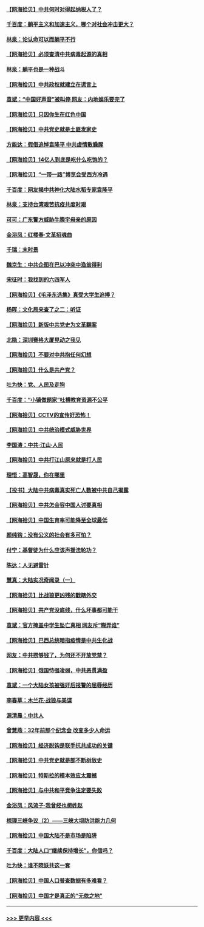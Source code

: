 #### [【网海拾贝】中共何时对得起纳税人了？](../pages/nsc993/n12985578.md?t=05310852) 
#### [千百度：躺平主义和加速主义，哪个对社会冲击更大？](../pages/nsc993/n12985512.md?t=05310852) 
#### [林泉：论认命可以而躺平不行](../pages/nsc993/n12985505.md?t=05310852) 
#### [【网海拾贝】必须查清中共病毒起源的真相](../pages/nsc993/n12984276.md?t=05310852) 
#### [林泉：躺平也是一种战斗](../pages/nsc993/n12984194.md?t=05310852) 
#### [【网海拾贝】中共政权就建立在谎言上](../pages/nsc993/n12981880.md?t=05310852) 
#### [袁斌：“中国好声音”被叫停 网友：内地娱乐要完了](../pages/nsc993/n12981826.md?t=05310852) 
#### [【网海拾贝】只因你生在红色中国](../pages/nsc993/n12979096.md?t=05310852) 
#### [【网海拾贝】中共党史就是土匪发家史](../pages/nsc993/n12976478.md?t=05310852) 
#### [方能达：假借追悼袁隆平 中共虚情散臊腥](../pages/nsc993/n12976396.md?t=05310852) 
#### [【网海拾贝】14亿人到底是吃什么吃饱的？](../pages/nsc993/n12974125.md?t=05310852) 
#### [【网海拾贝】“一带一路”博览会受西方冷遇](../pages/nsc993/n12971787.md?t=05310852) 
#### [千百度：网友揭中共神化大陆水稻专家袁隆平](../pages/nsc993/n12971733.md?t=05310852) 
#### [林泉：支持台湾艰苦抗疫共度时艰](../pages/nsc993/n12971350.md?t=05310852) 
#### [可可：广东警方威胁牛腾宇母亲的原因](../pages/nsc993/n12971100.md?t=05310852) 
#### [金浴凤：红楼春·文革招魂曲](../pages/nsc993/n12970354.md?t=05310852) 
#### [千瑞：末时景](../pages/nsc993/n12970337.md?t=05310852) 
#### [魏京生：中共企图在巴以冲突中渔翁得利](../pages/nsc993/n12970286.md?t=05310852) 
#### [宋征时：我找到的六四军人](../pages/nsc993/n12970213.md?t=05310852) 
#### [【网海拾贝】《毛泽东选集》真受大学生追捧？](../pages/nsc993/n12968779.md?t=05310852) 
#### [杨晖：文化局来查了之二：听证](../pages/nsc993/n12966528.md?t=05310852) 
#### [【网海拾贝】新版中共党史为文革翻案](../pages/nsc993/n12967526.md?t=05310852) 
#### [北隐：深圳赛格大厦晃动之我见](../pages/nsc993/n12967393.md?t=05310852) 
#### [【网海拾贝】不要对中共抱任何幻想](../pages/nsc993/n12965222.md?t=05310852) 
#### [【网海拾贝】什么是共产党？](../pages/nsc993/n12962781.md?t=05310852) 
#### [吐为快：党、人民及走狗](../pages/nsc993/n12962747.md?t=05310852) 
#### [千百度：“小镇做题家”吐槽教育资源不公平](../pages/nsc993/n12962705.md?t=05310852) 
#### [【网海拾贝】CCTV的宣传好恐怖！](../pages/nsc993/n12959984.md?t=05310852) 
#### [【网海拾贝】中共统治模式威胁世界](../pages/nsc993/n12957622.md?t=05310852) 
#### [李国涛：中共‧江山‧人民](../pages/nsc993/n12957502.md?t=05310852) 
#### [【网海拾贝】中共打江山原来就是打人民](../pages/nsc993/n12954345.md?t=05310852) 
#### [理悟：高智晟，你在哪里](../pages/nsc993/n12953115.md?t=05310852) 
#### [【投书】大陆中共病毒真实死亡人数被中共自己揭露](../pages/nsc993/n12953050.md?t=05310852) 
#### [【网海拾贝】中共怎会容中国人讨要真相](../pages/nsc993/n12952161.md?t=05310852) 
#### [【网海拾贝】中国生育率可能降至全球最低](../pages/nsc993/n12948793.md?t=05310852) 
#### [颜纯钩：没有公义的社会有多可怕？](../pages/nsc993/n12947626.md?t=05310852) 
#### [付宁：基督徒为什么应该声援法轮功？](../pages/nsc993/n12947233.md?t=05310852) 
#### [陈达：人无避雷针](../pages/nsc993/n12947098.md?t=05310852) 
#### [慧真：大陆实况奇闻录（一）](../pages/nsc993/n12945811.md?t=05310852) 
#### [【网海拾贝】比战狼更凶残的戳瞎外交](../pages/nsc993/n12945717.md?t=05310852) 
#### [【网海拾贝】共产党没底线，什么坏事都可能干](../pages/nsc993/n12942090.md?t=05310852) 
#### [袁斌：官方掩盖中学生坠亡真相 网友斥“糊弄谁”](../pages/nsc993/n12942029.md?t=05310852) 
#### [【网海拾贝】巴西总统暗指疫情是中共生化战](../pages/nsc993/n12938999.md?t=05310852) 
#### [网友：中共捞够钱了，为何还不开放党禁？](../pages/nsc993/n12938952.md?t=05310852) 
#### [【网海拾贝】俄国恃强凌弱，中共恶贯满盈](../pages/nsc993/n12936626.md?t=05310852) 
#### [袁斌：一个大陆女孩被强奸后报警的屈辱经历](../pages/nsc993/n12936547.md?t=05310852) 
#### [李春草：木兰花·战狼与美谍](../pages/nsc993/n12935995.md?t=05310852) 
#### [源清晨：中共人](../pages/nsc993/n12935589.md?t=05310852) 
#### [曾慧燕：32年前那个纪念会 改变多少人命运](../pages/nsc993/n12934233.md?t=05310852) 
#### [【网海拾贝】经济脱钩是联手抗共成功的关键](../pages/nsc993/n12934176.md?t=05310852) 
#### [【网海拾贝】中共党史就是部不断树敌史](../pages/nsc993/n12932844.md?t=05310852) 
#### [【网海拾贝】特斯拉的模本效应太震撼](../pages/nsc993/n12925626.md?t=05310852) 
#### [【网海拾贝】与中共和平竞争注定要失败](../pages/nsc993/n12923326.md?t=05310852) 
#### [金浴凤：风流子‧我曾经也想姓赵](../pages/nsc993/n12920911.md?t=05310852) 
#### [梳理三峡争议（2）——三峡大坝防洪能力几何](../pages/nsc993/n12920173.md?t=05310852) 
#### [【网海拾贝】中国大陆不是市场是陷阱](../pages/nsc993/n12920143.md?t=05310852) 
#### [千百度：大陆人口“继续保持增长”，你信吗？](../pages/nsc993/n12918946.md?t=05310852) 
#### [吐为快：谁不晓妖共这一套](../pages/nsc993/n12918941.md?t=05310852) 
#### [【网海拾贝】中国人口普查数据有多难看？](../pages/nsc993/n12917822.md?t=05310852) 
#### [【网海拾贝】中国才是真正的“无依之地”](../pages/nsc993/n12915845.md?t=05310852) 

----
#### [ >>> 更早内容 <<< ](../indexes/nsc993-earlier.md)
